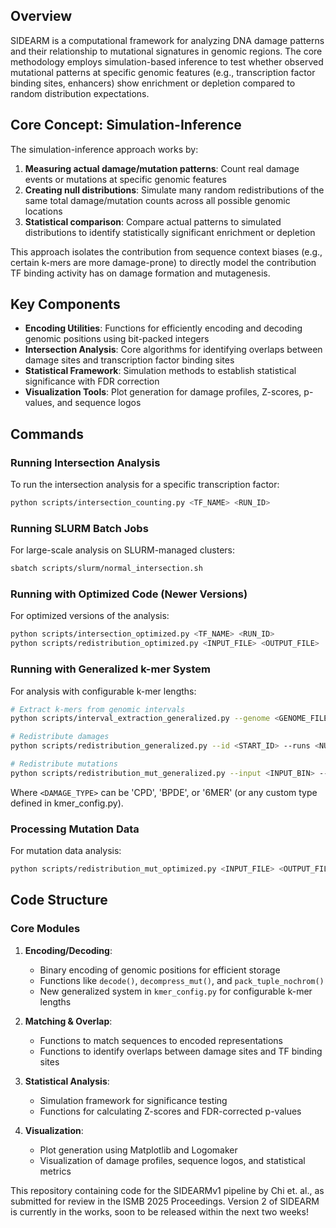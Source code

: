 ## Overview

SIDEARM is a computational framework for analyzing DNA damage patterns and their relationship to mutational signatures in genomic regions. The core methodology employs simulation-based inference to test whether observed mutational patterns at specific genomic features (e.g., transcription factor binding sites, enhancers) show enrichment or depletion compared to random distribution expectations.

## Core Concept: Simulation-Inference

The simulation-inference approach works by:

1. **Measuring actual damage/mutation patterns**: Count real damage events or mutations at specific genomic features
2. **Creating null distributions**: Simulate many random redistributions of the same total damage/mutation counts across all possible genomic locations
3. **Statistical comparison**: Compare actual patterns to simulated distributions to identify statistically significant enrichment or depletion

This approach isolates the contribution from sequence context biases (e.g., certain k-mers are more damage-prone) to directly model the contribution TF binding activity has on damage formation and mutagenesis.

## Key Components

- **Encoding Utilities**: Functions for efficiently encoding and decoding genomic positions using bit-packed integers
- **Intersection Analysis**: Core algorithms for identifying overlaps between damage sites and transcription factor binding sites
- **Statistical Framework**: Simulation methods to establish statistical significance with FDR correction
- **Visualization Tools**: Plot generation for damage profiles, Z-scores, p-values, and sequence logos

## Commands

### Running Intersection Analysis

To run the intersection analysis for a specific transcription factor:
```bash
python scripts/intersection_counting.py <TF_NAME> <RUN_ID>
```

### Running SLURM Batch Jobs

For large-scale analysis on SLURM-managed clusters:
```bash
sbatch scripts/slurm/normal_intersection.sh
```

### Running with Optimized Code (Newer Versions)

For optimized versions of the analysis:
```bash
python scripts/intersection_optimized.py <TF_NAME> <RUN_ID>
python scripts/redistribution_optimized.py <INPUT_FILE> <OUTPUT_FILE>
```

### Running with Generalized k-mer System

For analysis with configurable k-mer lengths:
```bash
# Extract k-mers from genomic intervals
python scripts/interval_extraction_generalized.py --genome <GENOME_FILE> --plus <PLUS_FILE> --minus <MINUS_FILE> --intervals <INTERVALS_FILE> --output-bin <OUTPUT_BIN> --output-index <OUTPUT_INDEX> --damage-type <DAMAGE_TYPE>

# Redistribute damages
python scripts/redistribution_generalized.py --id <START_ID> --runs <NUM_RUNS> --input <INPUT_BIN> --index <INDEX_FILE> --output <OUTPUT_DIR> --damage-type <DAMAGE_TYPE>

# Redistribute mutations
python scripts/redistribution_mut_generalized.py --input <INPUT_BIN> --index <INDEX_FILE> --output <OUTPUT_DIR> --runs <NUM_RUNS> --start_id <START_ID> --damage-type <DAMAGE_TYPE>
```

Where `<DAMAGE_TYPE>` can be 'CPD', 'BPDE', or '6MER' (or any custom type defined in kmer_config.py).

### Processing Mutation Data

For mutation data analysis:
```bash
python scripts/redistribution_mut_optimized.py <INPUT_FILE> <OUTPUT_FILE>
```

## Code Structure

### Core Modules

1. **Encoding/Decoding**:
   - Binary encoding of genomic positions for efficient storage
   - Functions like `decode()`, `decompress_mut()`, and `pack_tuple_nochrom()`
   - New generalized system in `kmer_config.py` for configurable k-mer lengths

2. **Matching & Overlap**:
   - Functions to match sequences to encoded representations
   - Functions to identify overlaps between damage sites and TF binding sites

3. **Statistical Analysis**:
   - Simulation framework for significance testing
   - Functions for calculating Z-scores and FDR-corrected p-values

4. **Visualization**:
   - Plot generation using Matplotlib and Logomaker
   - Visualization of damage profiles, sequence logos, and statistical metrics


This repository containing code for the SIDEARMv1 pipeline by Chi et. al., as submitted for review in the ISMB 2025 Proceedings. Version 2 of SIDEARM is currently in the works, soon to be released within the next two weeks!
